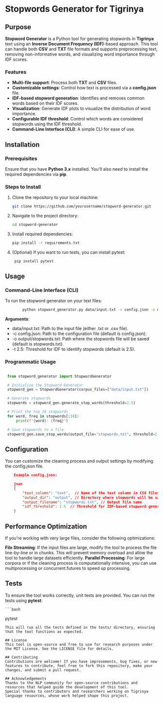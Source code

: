 # Stopwords Generator for Tigrinya

## Purpose

**Stopword Generator** is a Python tool for generating stopwords in **Tigrinya** text using an **Inverse Document Frequency (IDF)**-based approach. This tool can handle both **CSV** and **TXT** file formats and supports preprocessing text, removing non-informative words, and visualizing word importance through IDF scores.

### Features

- **Multi-file support**: Process both **TXT** and **CSV** files.
- **Customizable settings**: Control how text is processed via a **config.json** file.
- **IDF-based stopword generation**: Identifies and removes common words based on their IDF scores.
- **Visualization**: Generate IDF plots to visualize the distribution of word importance.
- **Configurable IDF threshold**: Control which words are considered stopwords using the IDF threshold.
- **Command-Line Interface (CLI)**: A simple CLI for ease of use.

## Installation

### Prerequisites

Ensure that you have **Python 3.x** installed. You'll also need to install the required dependencies via **pip**.

### Steps to Install

1. Clone the repository to your local machine:

   ```bash
   git clone https://github.com/yourusername/stopword-generator.git
   ```

2. Navigate to the project directory:

    ```bash
    cd stopword-generator 
    ```

3. Install required dependencies:

    ```bash
    pip install -r requirements.txt
    ```

4. (Optional) If you want to run tests, you can install pytest:

   ```bash
    pip install pytest
    ```

## Usage
### Command-Line Interface (CLI)

To run the stopword generator on your text files:

```bash
        python stopword_generator.py data/input.txt -c config.json -o output/stopwords.txt -t 2.5
 ```

**Arguments**:

- data/input.txt: Path to the input file (either .txt or .csv file).
- -c config.json: Path to the configuration file (default is config.json).
- -o output/stopwords.txt: Path where the stopwords file will be saved (default is stopwords.txt).
- -t 2.5: Threshold for IDF to identify stopwords (default is 2.5).

### Programmatic Usage
   ```python
 
    from stopword_generator import StopwordGenerator

    # Initialize the Stopword Generator
    stopword_gen = StopwordGenerator(corpus_files=["data/input.txt"])

    # Generate stopwords
    stopwords = stopword_gen.generate_stop_words(threshold=2.5)

    # Print the top 10 stopwords
    for word, freq in stopwords[:10]:
        print(f"{word}: {freq}")

    # Save stopwords to a file
    stopword_gen.save_stop_words(output_file="stopwords.txt", threshold=2.5)
```

## Configuration
You can customize the cleaning process and output settings by modifying the config.json file.
```json
    Example config.json:

    json 
    {
        "text_column": "text",  // Name of the text column in CSV files (if applicable)
        "output_dir": "output", // Directory where stopwords will be saved
        "output_filename": "stopwords.txt", // Output file name
        "idf_threshold": 2.5  // Threshold for IDF-based stopword generation
    }

```

## Performance Optimization
If you're working with very large files, consider the following optimizations:

**File Streaming**: If the input files are large, modify the tool to process the file line-by-line or in chunks. This will prevent memory overload and allow the tool to handle large datasets efficiently.
**Parallel Processing**: For large corpora or if the cleaning process is computationally intensive, you can use multiprocessing or concurrent.futures to speed up processing.

## Tests
To ensure the tool works correctly, unit tests are provided. You can run the tests using **pytest**:

    ```bash
pytest
```
This will run all the tests defined in the tests/ directory, ensuring that the tool functions as expected.

## License
This tool is open-source and free to use for research purposes under the MIT License. See the LICENSE file for details.

## Contributing
Contributions are welcome! If you have improvements, bug fixes, or new features to contribute, feel free to fork this repository, make your changes, and submit a pull request.

## Acknowledgements
Thanks to the NLP community for open-source contributions and resources that helped guide the development of this tool.
Special thanks to contributors and researchers working on Tigrinya language resources, whose work helped shape this project. 
